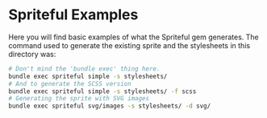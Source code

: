 # Spriteful Examples

Here you will find basic examples of what the Spriteful gem generates.
The command used to generate the existing sprite and the stylesheets in
this directory was:

```bash
# Don't mind the 'bundle exec' thing here.
bundle exec spriteful simple -s stylesheets/
# And to generate the SCSS version
bundle exec spriteful simple -s stylesheets/ -f scss
# Generating the sprite with SVG images
bundle exec spriteful svg/images -s stylesheets/ -d svg/
```

